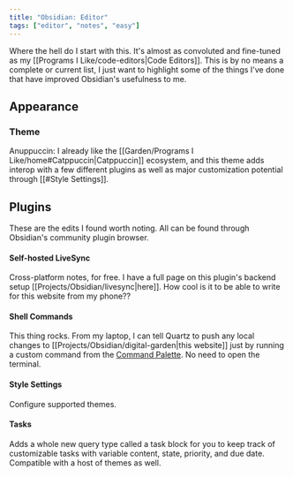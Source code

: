 ```yaml
---
title: "Obsidian: Editor"
tags: ["editor", "notes", "easy"]
---
```

Where the hell do I start with this. It's almost as convoluted and fine-tuned as my [[Programs I Like/code-editors|Code Editors]]. This is by no means a complete or current list, I just want to highlight some of the things I've done that have improved Obsidian's usefulness to me.

## Appearance
### Theme
Anuppuccin: I already like the [[Garden/Programs I Like/home#Catppuccin|Catppuccin]] ecosystem, and this theme adds interop with a few different plugins as well as major customization potential through [[#Style Settings]]. 
## Plugins
These are the edits I found worth noting. All can be found through Obsidian's community plugin browser.
#### Self-hosted LiveSync
Cross-platform notes, for free. I have a full page on this plugin's backend setup [[Projects/Obsidian/livesync|here]]. How cool is it to be able to write for this website from my phone??
#### Shell Commands
This thing rocks. From my laptop, I can tell Quartz to push any local changes to [[Projects/Obsidian/digital-garden|this website]] just by running a custom command from the [Command Palette](https://help.obsidian.md/Plugins/Command+palette). No need to open the terminal.
#### Style Settings
Configure supported themes.
#### Tasks
Adds a whole new query type called a task block for you to keep track of customizable tasks with variable content, state, priority, and due date. Compatible with a host of themes as well.
